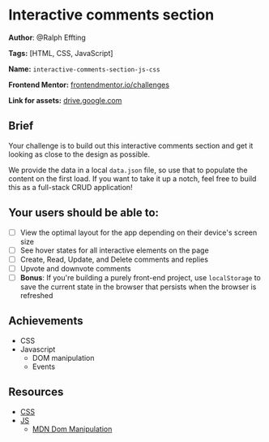 # Interactive comments section

**Author**: @Ralph Effting 

**Tags:** [HTML, CSS, JavaScript]

**Name:** `interactive-comments-section-js-css`

**Frontend Mentor:** [frontendmentor.io/challenges](https://www.frontendmentor.io/challenges/interactive-comments-section-iG1RugEG9)

**Link for assets:** [drive.google.com](https://drive.google.com/drive/folders/1kYSvWOyK-3PNQadHvUzuLQBkC-P1ZNl8)

## Brief

Your challenge is to build out this interactive comments section and get it looking as close to the design as possible.

We provide the data in a local `data.json` file, so use that to populate the content on the first load. If you want to take it up a notch, feel free to build this as a full-stack CRUD application!

## **Your users should be able to:**

- [ ] View the optimal layout for the app depending on their device's screen size
- [ ] See hover states for all interactive elements on the page
- [ ] Create, Read, Update, and Delete comments and replies
- [ ] Upvote and downvote comments
- [ ] **Bonus**: If you're building a purely front-end project, use `localStorage` to save the current state in the browser that persists when the browser is refreshed

## Achievements

- CSS
- Javascript
    - DOM manipulation
    - Events

## Resources

- [CSS](https://www.notion.so/CSS-ed673e98698e451491b47e1349a5ecba)
- [JS](https://www.notion.so/JavaScript-82853e990c65478a9792e9f733b539fe)
    - [MDN Dom Manipulation](https://developer.mozilla.org/en-US/docs/Learn/JavaScript/Client-side_web_APIs/Manipulating_documents)
